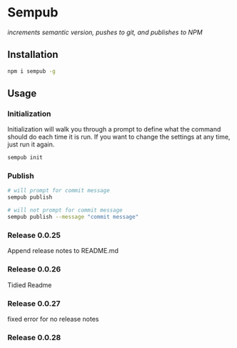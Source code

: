 # Sempub
*increments semantic version, pushes to git, and publishes to NPM*

## Installation

```bash
npm i sempub -g
```

## Usage


### Initialization

Initialization will walk you through a prompt to define what the command should do each time it is run. If you want to change the settings at any time, just run it again.

```bash
sempub init
```

### Publish

```bash
# will prompt for commit message
sempub publish

# will not prompt for commit message
sempub publish --message "commit message"
```

### Release 0.0.25

Append release notes to README.md

### Release 0.0.26

Tidied Readme

### Release 0.0.27

fixed error for no release notes

### Release 0.0.28

